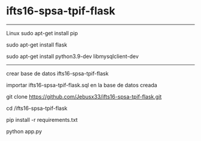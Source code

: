 # ifts16-spsa-tpif-flask

----------------------------------------------------------

Linux 
sudo apt-get install pip

sudo apt-get install flask

sudo apt-get install python3.9-dev libmysqlclient-dev

***********************************************************
crear base de datos ifts16-spsa-tpif-flask

importar ifts16-spsa-tpif-flask.sql en la base de datos creada

git clone https://github.com/Jebusx33/ifts16-spsa-tpif-flask.git

cd /ifts16-spsa-tpif-flask

pip install -r requirements.txt

python app.py

